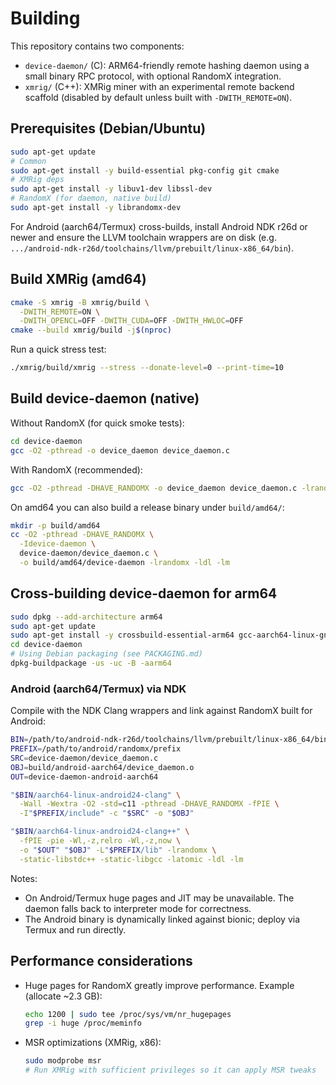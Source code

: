 # Building

This repository contains two components:

- `device-daemon/` (C): ARM64-friendly remote hashing daemon using a small binary RPC protocol, with optional RandomX integration.
- `xmrig/` (C++): XMRig miner with an experimental remote backend scaffold (disabled by default unless built with `-DWITH_REMOTE=ON`).

## Prerequisites (Debian/Ubuntu)

```bash
sudo apt-get update
# Common
sudo apt-get install -y build-essential pkg-config git cmake
# XMRig deps
sudo apt-get install -y libuv1-dev libssl-dev
# RandomX (for daemon, native build)
sudo apt-get install -y librandomx-dev
```

For Android (aarch64/Termux) cross-builds, install Android NDK r26d or newer and ensure the LLVM toolchain wrappers are on disk (e.g. `.../android-ndk-r26d/toolchains/llvm/prebuilt/linux-x86_64/bin`).

## Build XMRig (amd64)

```bash
cmake -S xmrig -B xmrig/build \
  -DWITH_REMOTE=ON \
  -DWITH_OPENCL=OFF -DWITH_CUDA=OFF -DWITH_HWLOC=OFF
cmake --build xmrig/build -j$(nproc)
```

Run a quick stress test:
```bash
./xmrig/build/xmrig --stress --donate-level=0 --print-time=10
```

## Build device-daemon (native)

Without RandomX (for quick smoke tests):
```bash
cd device-daemon
gcc -O2 -pthread -o device_daemon device_daemon.c
```

With RandomX (recommended):
```bash
gcc -O2 -pthread -DHAVE_RANDOMX -o device_daemon device_daemon.c -lrandomx
```

On amd64 you can also build a release binary under `build/amd64/`:
```bash
mkdir -p build/amd64
cc -O2 -pthread -DHAVE_RANDOMX \
  -Idevice-daemon \
  device-daemon/device_daemon.c \
  -o build/amd64/device-daemon -lrandomx -ldl -lm
```

## Cross-building device-daemon for arm64

```bash
sudo dpkg --add-architecture arm64
sudo apt-get update
sudo apt-get install -y crossbuild-essential-arm64 gcc-aarch64-linux-gnu librandomx-dev:arm64
cd device-daemon
# Using Debian packaging (see PACKAGING.md)
dpkg-buildpackage -us -uc -B -aarm64
```

### Android (aarch64/Termux) via NDK

Compile with the NDK Clang wrappers and link against RandomX built for Android:
```bash
BIN=/path/to/android-ndk-r26d/toolchains/llvm/prebuilt/linux-x86_64/bin
PREFIX=/path/to/android/randomx/prefix
SRC=device-daemon/device_daemon.c
OBJ=build/android-aarch64/device_daemon.o
OUT=device-daemon-android-aarch64

"$BIN/aarch64-linux-android24-clang" \
  -Wall -Wextra -O2 -std=c11 -pthread -DHAVE_RANDOMX -fPIE \
  -I"$PREFIX/include" -c "$SRC" -o "$OBJ"

"$BIN/aarch64-linux-android24-clang++" \
  -fPIE -pie -Wl,-z,relro -Wl,-z,now \
  -o "$OUT" "$OBJ" -L"$PREFIX/lib" -lrandomx \
  -static-libstdc++ -static-libgcc -latomic -ldl -lm
```

Notes:
- On Android/Termux huge pages and JIT may be unavailable. The daemon falls back to interpreter mode for correctness.
- The Android binary is dynamically linked against bionic; deploy via Termux and run directly.

## Performance considerations

- Huge pages for RandomX greatly improve performance. Example (allocate ~2.3 GB):
  ```bash
  echo 1200 | sudo tee /proc/sys/vm/nr_hugepages
  grep -i huge /proc/meminfo
  ```
- MSR optimizations (XMRig, x86):
  ```bash
  sudo modprobe msr
  # Run XMRig with sufficient privileges so it can apply MSR tweaks
  ```
